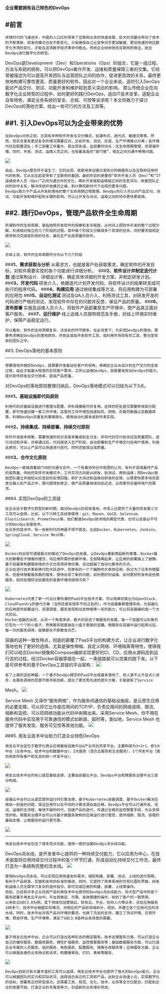 **企业需要拥有自己特色的DevOps**

#前言
----

    伴随时代的飞速进步，中国的人口红利带来了互联网业务的快速发展，巨大的流量也带动了技术的不断革新，研发的模式也在不断变化。只有确保自己比竞争对手更加敏捷、更加快速的响应数字化市场的变化，才能在这场数字经济革命中胜出。传统企业纷纷效仿互联网的做法，结合DevOps进行数字化的转型。
DevOps是Development（Dev）和Operations（Ops）的组合，它是一组过程、方法与系统的统称。可以把DevOps看作开发、运维和质量保障三者的交集。它经常被描述为可以提高开发团队与运营团队之间的协作，促进更高效的关系，最终更快地构建可靠性更高、质量更好的软件。因此对一个企业来说，适时引入DevOps能对产品交付、测试、功能开发和维护起到意义深远的影响。
那么传统企业在向数字化企业转型的过程中，如何更好的践行DevOps，适应IT技术变革，适配企业自有特色，满足业务系统的安全、合规、可控等诉求呢？本文将致力于探讨DevOps的落地方案，给出一些可行的方法及工具等。

##1. 引入DevOps可以为企业带来的优势
---------------------------------

    在DevOps问世之前，已具有多种软件开发与交付模式，如瀑布式、迭代式、敏捷式等等。然而，现实总是有更加复杂的情况需要应对，比如开发、测试、灰度、生产环境难以分离；各环境代码及配置混乱；手工部署工作量大、易出现失误，且部署时间长；无生命周期管理，资源循环慢。同时，开发、测试、运维人员之间，也有着高高的“部门墙”，相互之间沟通不畅等问题。
![](media/801ec24acb6e6987329662181c60fef7.png)

    由此，DevOps理念终于诞生了。它的出现，就是用来迎接日渐拆分的微服务以及互联网应用时代的到来。它从出生起变带有了互联网的基因，最初的目的是重视“软件开发人员（Dev）”和“IT运维技术人员（Ops）”之间沟通合作的文化，填补开发端和运维端之间的信息鸿沟，改善团队之间的协作关系，解决传统开发模式之痛，和计算机新时代下出现的更多问题。
    DevOps致力于产品从开发到落地的整个生命周期过程管理。DevOps的引入可以对产品交付、测试、功能开发和维护起到关键的影响。可以让开发与测试、运维之间的协作更快更高效。

##2. 践行DevOps，管理产品软件全生命周期
-------------------------------------

    所谓软件的生命周期，是指按照开发软件的规模和复杂程度，从时间上把软件开发的整个过程分解，形成相对独立的几个阶段的过程。其中每个阶段又分解成多个具体的任务，同时要求按规定顺序依次完成各阶段的任务，最后生产出高质量的软件。
![](media/fb340d1452ce192b90af16b63cb81140.png)

    总体上说，软件的生命周期可分为以下几个阶段
###**1、需求获取与分析**
    从需求方，也就是客户处获取需求，确定软件的开发目标，对软件需要实现的各个功能进行详细分析。 
###**2、软件设计并制定迭代计划**
    通过架构设计、详细设计等，确定具体详细的开发方案，并制定研发计划。
###**3、开发代码**
    研发介入，依据迭代计划开发代码，将软件设计的结果转变成可执行的程序代码。
###**4、构建应用**
    通过继续集成等方法，将应用构建为可部署的应用包
###**5、自动化测试**
    测试及QA人员介入，利用测试工具，对研发开发的代码进行严格的测试，发现软件中存在的问题并反馈，保证产品的质量。
###**6、发布部署**
    实施及运维人员介入，将软件产品部署至生产环境中，使产品真正面对客户服务。
###**7、运行维护**
    线上运维人员按照规范及手册，对线上环境实时维护，保障产品稳定运行。

    可以看到，软件的生命周期复杂，涉及到的环节颇多。在此背景下，为实现DevOps的落地，需要考虑确定DevOps的落地原则，并依此或自开发软件工具，或利用市场现有的工具，整合至现有的团队之中。

##3. DevOps落地的基本原则

-----------------------

    想要落地并做好DevOps，就需要开发者站在客户的视角，来确定企业从设计到生产交付的全部过程，由此才能最大程度的实现客户需求。之所以运用DevOps，就是要发挥出DevOps的能力，提升软件研发及交付效率，提高产品质量。
对DevOps的落地原则整理归纳后，DevOps落地模式可以归结为以下3点。

###**1、基础设施即代码原则**

    利用代码对基础设施进行管理与配置，并形成模板可供复用。这样的好处是仅需要修改部分配置，即可快速创建一套工作环境，这里的工作环境包括虚拟机、网络、负载均衡器以及数据库等。利用DevOps将重复的事情简化，使用自动化脚本或软件来实现。

###**2、持续集成、持续部署、持续交付原则**

    软件开发版本频繁，需要快速的将分支版本集成到主分支，并将代码交付给测试及质量团队，进行测试和评审。评审通过后，代码就进入生产阶段，自动部署到生产环境交付给用户使用。利用此原则，可以让产品可以快速进行迭代，同时还能保证高质量。

###**3、合作文化原则**

    DevOps一直强调着部门间的沟通与合作，一个有着协同合作氛围的公司，有利于促成最终产品的高质量。传统的软件开发模式中，工作交流方向是从研发，到测试，再到运维；而DevOps鼓励团队建立并缩短从后至前的反馈回路，即扩大测试和运维向研发的反馈，以便更快更多地将其意见融入到产品之中，使问题得到修正，使产品质量继续向前迈进，从而更符合最终用户的需求。 

###4. 实现DevOps的工具链

    在企业处于数字化转型的新时期，面对DevOps的具体落地，市场上已提供了大量的现有第三方工具可以选择。比如，以下几种工具经常使用：git、Maven、GoCD、Selenium、ElasticSearch、Prometheus等。他们都是DevOps技术栈的典型代表，也可以说是必不可少的DevOps支撑技术。
    在众多的技术中，有一些新时代的神器不得不提及，比如Docker、Kubernetes、Jenkins、SpringCloud、Service Mesh等。
![](media/e4f51106596ac7a6ae50fd8bc2aa312d.png)

    Docker的出现可谓是极大的推动了DevOps的发展，让DevOps重新燃起新的青春。Docker最大的颠覆在于镜像的理念，将应用所需的依赖环境，全部隔离起来，让应用的部署插上了翅膀。基于容器来构建服务栈的方式也变得非常优雅，远远超越了自动化脚本的方式。
    企业在进行技术革新换代的大跃进中，将原有的一个个臃肿的大单体应用，拆分为了众多的微服务，但是伴随着服务数的增多，很快出现了新的问题，如何更好的运维、如何更好的发布这些微服务、如何处理好这些服务的各套环境间调用污染？
![](media/cc4707724141dc67b6a39964ac184b6b.png)

    Kubernetes代表了新一代云计算热潮的PaaS平台技术方案，可以简单的类比为OpenStack、CloudFoundry的替代方案（当然还是有很多不同之处的）。作为容器集群管理系统，为容器化的应用提供部署运行、资源调度、服务发现和动态伸缩等一系列能力，可以将容器编织成一个大大的云。
    Docker容器的出现，从另一个角度来讲，极大的促进了微服务的发展，每一个容器可以形象的打包为一个个的小盒子，而微服务就是装在小盒子里面的宝藏。微服务在容器中运行起来以后，每一次的服务调用，就像是在不断散发光芒。
容器的这种一致性特点，彻底的颠覆了PaaS平台的构建方式，让企业进行数字化落地也有了更好的选择。尤其是弹性伸缩、自定义网络、环境隔离等特性，使得我们可以结合Docker镜像和Compose编排实现更好的CI、CD。应用从源码态到运行态的过程，经过Docker容器穿插在一起，一条链路就可以完美的跑下来。以下是可供参考的基于DevOps工具链的平台架构：
![](media/7cf1a0e3da3d09c39b2ba320dabac908.png)

    有了上面的这些神器，一个基于DevOps理念的PaaS平台就基本落地了，但人类不止于这点小进步，在服务调用的层面不断开拓创新，提出了更优秀先进的提升方案，于是就有了Service
Mesh。
![](media/779ef66c5bdbaf54b6b55e9b0989d9de.png)

Service Mesh
    又译作“服务网格”，作为服务间通信的基础设施层，是云原生应用的必要支撑，可以将它比作是应用间的TCP/IP，负责应用间的网络调用、限流、熔断和监控，可以将网络功能从代码中剥离出来。采用Service Mesh，你不用在服务代码中实现用于可靠通信的模式如断路、超时等，类似地，Service Mesh
也提供了服务发现、服务可见性等其他功能。
![](media/6882f723340786471177d79d9e3ad1e4.png)

###5. 用友云技术中台助力打造企业特色DevOps

    用友云平台定位于数字化商业应用基础设施平台&产业共创共享平台，主要构成为3+2+1，即3大中台（业务中台、技术中台和数据中台），2大服务（混合云服务和生态服务），1个开发平台（面向用友所有客户和生态的统一开发平台）。
![](media/41577ea6bf2324aa1c5aef21115bcee3.png)

    用友云技术中台的核心底层基础支撑，主要由容器云平台、DevOps平台和微服务治理平台三部分构成。
![](media/03b74bb09994270d94e6cdac93e58d0e.png)

    容器云平台可以从底层提供运行时引擎支撑，基于Kubernetes容器调度，基于Docker解决应用统一封装的问题，保证应用可以在不同的计算资源自由迁移。DevOps平台可以打通开发、测试、运维的全流程，唯快不破的时代，加速产品的迭代，并通过全面的监控报警手段，为业务保驾护航。微服务治理平台可以对基于微服务架构的应用运行进行管控，提供熔断、限流、容错的基础支撑，让微服务的运行更可靠。
![](media/a6b83d53348543eef134e13ad84cb80e.png)

-----------------------

    用友云技术中台包含了很多亮点功能，值得一提的当属DevOps流水线功能。
DevOps流水线，是开发者中心提供的一种持续交付能力，它以应用为中心，在技术层面将应用持续交付过程中的各个环节打通，形成自动化持续交付工作流，最终打造为一条结构完整的流水线。
![](media/431f7611d90a6f889cf9031e32f4e9a9.tif)

    使用DevOps流水线，可以实现应用快速发布需求，缩短构建、部署、测试、上线的迭代周期，有利于产品研发、实施和发布的标准的推进。同时，它提供了简单易用的可视化图形界面，研发和运维人员无需学习复杂的造作指令，即可完成应用的构建、部署、上线等操作。
    目前，已经有许多企业将其产品利用技术中台提供的DevOps流水线能力，将大型产品中的各个服务部署于用友云平台中。平台其稳定、可靠、高效便捷的操作，收到了客户的一致赞扬。
    以用友云U8C3.0为例，其下领域包括营销云，财务云，平台，协同人力等众多，涉及应用服务100多个。技术中台根据实际情况，对相应的产品和领域拆分，规划，并建立各个应用对应的流水线。同时，技术中台对其产品对环境的要求，也做了充足的支持，建立了测试环境、日常环境、预发环境、生产环境等，满足了U8C3.0各种业务场景的需要。
![](media/7569c73aa62992663f9dbf283799e207.png)

    基于用友云技术中台，企业可以打造出各种形态的稳定服务。技术支撑服务方面，可以打造企业自己的缓存服务、数据库服务、弹性扩缩服务、监控报警服务等；基础数据服务方面，可以打造企业专属的人员服务、组织服务、角色服务、配置服务、镜像仓库服务等；应用服务方面，企业可以根据自身的业务特点和诉求，构建像审批、打印、表单等服务。
![](media/4790c2f959f07709f72d982e7ef11861.png)

    DevOps目前已有大量丰富的工具可以选择，用友云技术中台也提供了强大的DevOps能力，企业可以根据团队的实力和实际状况，选择适合自己的工具和产品，达到企业快速上云，实现数字化的目标。想要真正的转型成功，还需要工具、规范、文化、技术、业务等全方位配合，匹配到企业的发展节拍，打造企业的专属竞争力，创造新的业务增长奇迹。


